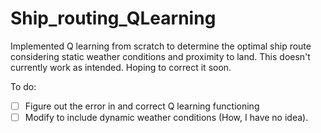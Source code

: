 # Ship_routing_QLearning

Implemented Q learning from scratch to determine the optimal ship route considering static weather conditions and proximity to land.
This doesn't currently work as intended. Hoping to correct it soon.

To do:
- [ ] Figure out the error in and correct Q learning functioning
- [ ] Modify to include dynamic weather conditions (How, I have no idea).
